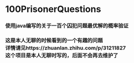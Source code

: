 # 100PrisonerQuestions
<h3>使用java编写的关于一百个囚犯问题最优解的概率验证<h3/>
这是本人无聊的时候看到的一个有趣的问题<br/>
详情请见https://zhuanlan.zhihu.com/p/31211827<br/>
这个项目是本人无聊时写的，后面不会再去维护了
